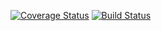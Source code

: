 [![Coverage Status](https://coveralls.io/repos/github/bknowles15/csprag-f19-advhw8/badge.svg?branch=master)](https://coveralls.io/github/bknowles15/csprag-f19-advhw8?branch=master) [![Build Status](https://travis-ci.org/bknowles15/csprag-f19-advhw8.svg?branch=master)](https://travis-ci.org/bknowles15/csprag-f19-advhw8)
